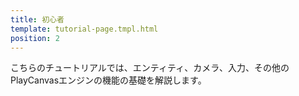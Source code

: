 ```yaml
---
title: 初心者
template: tutorial-page.tmpl.html
position: 2
---
```


こちらのチュートリアルでは、エンティティ、カメラ、入力、その他のPlayCanvasエンジンの機能の基礎を解説します。

